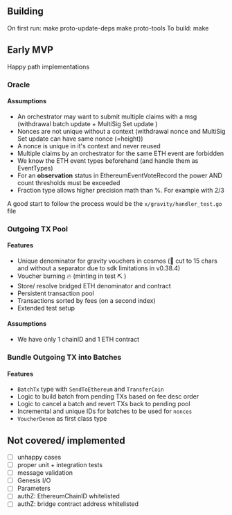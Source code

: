 ## Building

On first run:
make proto-update-deps
make proto-tools
To build:
make

## Early MVP

Happy path implementations

### Oracle

#### Assumptions

- An orchestrator may want to submit multiple claims with a msg (withdrawal batch update + MultiSig Set update )
- Nonces are not unique without a context (withdrawal nonce and MultiSig Set update can have same nonce (=height))
- A nonce is unique in it's context and never reused
- Multiple claims by an orchestrator for the same ETH event are forbidden
- We know the ETH event types beforehand (and handle them as EventTypes)
- For an **observation** status in EthereumEventVoteRecord the power AND count thresholds must be exceeded
- Fraction type allows higher precision math than %. For example with 2/3

A good start to follow the process would be the `x/gravity/handler_test.go` file

### Outgoing TX Pool

#### Features

- Unique denominator for gravity vouchers in cosmos (🚧 cut to 15 chars and without a separator due to sdk limitations in v0.38.4)
- Voucher burning 🔥 (minting in test ⛏️ )
- Store/ resolve bridged ETH denominator and contract
- Persistent transaction pool
- Transactions sorted by fees (on a second index)
- Extended test setup

#### Assumptions

- We have only 1 chainID and 1 ETH contract

### Bundle Outgoing TX into Batches

#### Features

- `BatchTx` type with `SendToEthereum` and `TransferCoin`
- Logic to build batch from pending TXs based on fee desc order
- Logic to cancel a batch and revert TXs back to pending pool
- Incremental and unique IDs for batches to be used for `nonces`
- `VoucherDenom` as first class type

## Not covered/ implemented

- [ ] unhappy cases
- [ ] proper unit + integration tests
- [ ] message validation
- [ ] Genesis I/O
- [ ] Parameters
- [ ] authZ: EthereumChainID whitelisted
- [ ] authZ: bridge contract address whitelisted
